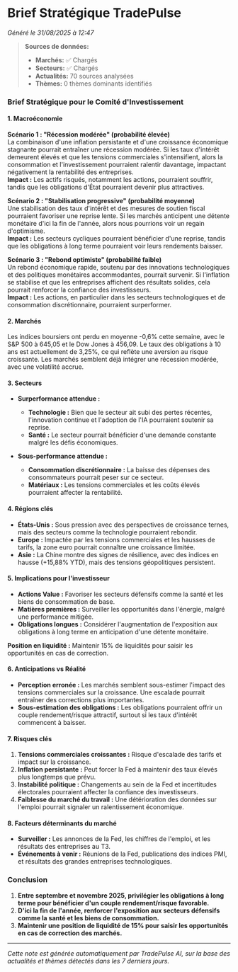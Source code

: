 # Brief Stratégique TradePulse

*Généré le 31/08/2025 à 12:47*

> **Sources de données:**
> - **Marchés:** ✅ Chargés
> - **Secteurs:** ✅ Chargés
> - **Actualités:** 70 sources analysées
> - **Thèmes:** 0 thèmes dominants identifiés

### Brief Stratégique pour le Comité d'Investissement

#### 1. **Macroéconomie**

**Scénario 1 : "Récession modérée" (probabilité élevée)**  
La combinaison d'une inflation persistante et d'une croissance économique stagnante pourrait entraîner une récession modérée. Si les taux d'intérêt demeurent élevés et que les tensions commerciales s'intensifient, alors la consommation et l'investissement pourraient ralentir davantage, impactant négativement la rentabilité des entreprises.  
**Impact :** Les actifs risqués, notamment les actions, pourraient souffrir, tandis que les obligations d'État pourraient devenir plus attractives.

**Scénario 2 : "Stabilisation progressive" (probabilité moyenne)**  
Une stabilisation des taux d'intérêt et des mesures de soutien fiscal pourraient favoriser une reprise lente. Si les marchés anticipent une détente monétaire d'ici la fin de l'année, alors nous pourrions voir un regain d'optimisme.  
**Impact :** Les secteurs cycliques pourraient bénéficier d'une reprise, tandis que les obligations à long terme pourraient voir leurs rendements baisser.

**Scénario 3 : "Rebond optimiste" (probabilité faible)**  
Un rebond économique rapide, soutenu par des innovations technologiques et des politiques monétaires accommodantes, pourrait survenir. Si l'inflation se stabilise et que les entreprises affichent des résultats solides, cela pourrait renforcer la confiance des investisseurs.  
**Impact :** Les actions, en particulier dans les secteurs technologiques et de consommation discrétionnaire, pourraient surperformer.

#### 2. **Marchés**

Les indices boursiers ont perdu en moyenne -0,6% cette semaine, avec le S&P 500 à 645,05 et le Dow Jones à 456,09. Le taux des obligations à 10 ans est actuellement de 3,25%, ce qui reflète une aversion au risque croissante. Les marchés semblent déjà intégrer une récession modérée, avec une volatilité accrue.

#### 3. **Secteurs**

- **Surperformance attendue :**  
  - **Technologie :** Bien que le secteur ait subi des pertes récentes, l'innovation continue et l'adoption de l'IA pourraient soutenir sa reprise.
  - **Santé :** Le secteur pourrait bénéficier d'une demande constante malgré les défis économiques.

- **Sous-performance attendue :**  
  - **Consommation discrétionnaire :** La baisse des dépenses des consommateurs pourrait peser sur ce secteur.
  - **Matériaux :** Les tensions commerciales et les coûts élevés pourraient affecter la rentabilité.

#### 4. **Régions clés**

- **États-Unis :** Sous pression avec des perspectives de croissance ternes, mais des secteurs comme la technologie pourraient rebondir.
- **Europe :** Impactée par les tensions commerciales et les hausses de tarifs, la zone euro pourrait connaître une croissance limitée.
- **Asie :** La Chine montre des signes de résilience, avec des indices en hausse (+15,88% YTD), mais des tensions géopolitiques persistent.

#### 5. **Implications pour l'investisseur**

- **Actions Value :** Favoriser les secteurs défensifs comme la santé et les biens de consommation de base.
- **Matières premières :** Surveiller les opportunités dans l'énergie, malgré une performance mitigée.
- **Obligations longues :** Considérer l'augmentation de l'exposition aux obligations à long terme en anticipation d'une détente monétaire.

**Position en liquidité :** Maintenir 15% de liquidités pour saisir les opportunités en cas de correction.

#### 6. **Anticipations vs Réalité**

- **Perception erronée :** Les marchés semblent sous-estimer l'impact des tensions commerciales sur la croissance. Une escalade pourrait entraîner des corrections plus importantes.
- **Sous-estimation des obligations :** Les obligations pourraient offrir un couple rendement/risque attractif, surtout si les taux d'intérêt commencent à baisser.

#### 7. **Risques clés**

1. **Tensions commerciales croissantes :** Risque d'escalade des tarifs et impact sur la croissance.
2. **Inflation persistante :** Peut forcer la Fed à maintenir des taux élevés plus longtemps que prévu.
3. **Instabilité politique :** Changements au sein de la Fed et incertitudes électorales pourraient affecter la confiance des investisseurs.
4. **Faiblesse du marché du travail :** Une détérioration des données sur l'emploi pourrait signaler un ralentissement économique.

#### 8. **Facteurs déterminants du marché**

- **Surveiller :** Les annonces de la Fed, les chiffres de l'emploi, et les résultats des entreprises au T3.
- **Événements à venir :** Réunions de la Fed, publications des indices PMI, et résultats des grandes entreprises technologiques.

### Conclusion

1. **Entre septembre et novembre 2025, privilégier les obligations à long terme pour bénéficier d'un couple rendement/risque favorable.**
2. **D'ici la fin de l'année, renforcer l'exposition aux secteurs défensifs comme la santé et les biens de consommation.**
3. **Maintenir une position de liquidité de 15% pour saisir les opportunités en cas de correction des marchés.**

---

*Cette note est générée automatiquement par TradePulse AI, sur la base des actualités et thèmes détectés dans les 7 derniers jours.*
